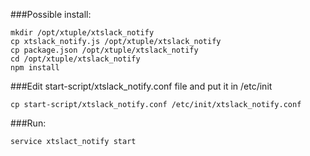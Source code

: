 ###Possible install:
```
mkdir /opt/xtuple/xtslack_notify
cp xtslack_notify.js /opt/xtuple/xtslack_notify
cp package.json /opt/xtuple/xtslack_notify
cd /opt/xtuple/xtslack_notify
npm install
```

###Edit start-script/xtslack_notify.conf file and put it in /etc/init
```
cp start-script/xtslack_notify.conf /etc/init/xtslack_notify.conf
```

###Run:
```
service xtslact_notify start
```


